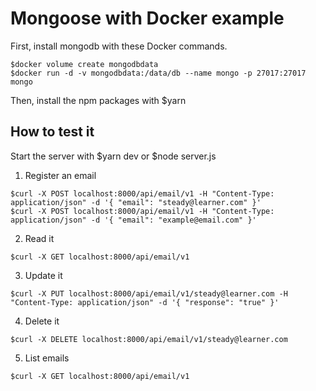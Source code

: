 # Mongoose with Docker example

First, install mongodb with these Docker commands.

```console
$docker volume create mongodbdata
$docker run -d -v mongodbdata:/data/db --name mongo -p 27017:27017 mongo 
```

Then, install the npm packages with $yarn

## How to test it

Start the server with $yarn dev or $node server.js

1. Register an email

```console
$curl -X POST localhost:8000/api/email/v1 -H "Content-Type: application/json" -d '{ "email": "steady@learner.com" }'
$curl -X POST localhost:8000/api/email/v1 -H "Content-Type: application/json" -d '{ "email": "example@email.com" }'
```

2. Read it

```console
$curl -X GET localhost:8000/api/email/v1
```

3. Update it

```console
$curl -X PUT localhost:8000/api/email/v1/steady@learner.com -H "Content-Type: application/json" -d '{ "response": "true" }'
```

4. Delete it

```console
$curl -X DELETE localhost:8000/api/email/v1/steady@learner.com
```

5. List emails

```console
$curl -X GET localhost:8000/api/email/v1
```
